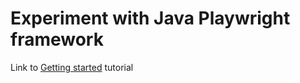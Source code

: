 # Experiment with Java Playwright framework

Link to [Getting started](https://playwright.dev/java/docs/intro) tutorial

